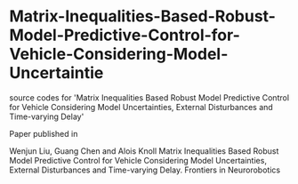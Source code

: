 # Matrix-Inequalities-Based-Robust-Model-Predictive-Control-for-Vehicle-Considering-Model-Uncertaintie
source codes for 'Matrix Inequalities Based Robust Model Predictive Control for Vehicle Considering
Model Uncertainties, External Disturbances and Time-varying Delay'

Paper published in

Wenjun Liu, Guang Chen and Alois Knoll
Matrix Inequalities Based Robust Model Predictive Control for Vehicle Considering 
Model Uncertainties, External Disturbances and Time-varying Delay.
Frontiers in Neurorobotics
